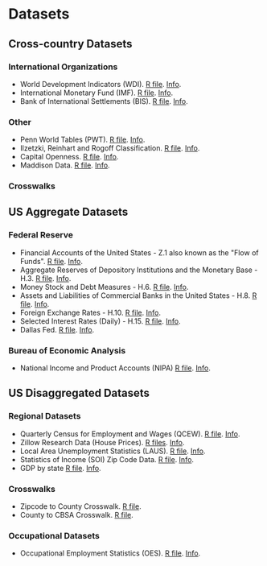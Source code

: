 # Datasets

## Cross-country Datasets

### International Organizations

* World Development Indicators (WDI). [R file](world-bank/wdi/wdi.R). [Info](http://databank.worldbank.org/data/reports.aspx?source=world-development-indicators).
* International Monetary Fund (IMF). [R file](imf/imf.R). [Info](http://www.imf.org/en/Data#data).
* Bank of International Settlements (BIS). [R file](bis/bis.R). [Info](https://www.bis.org/statistics/full_data_sets.htm).

### Other

* Penn World Tables (PWT). [R file](pwt/pwt.R). [Info](https://www.rug.nl/ggdc/productivity/pwt/).
* Ilzetzki, Reinhart and Rogoff Classification. [R file](bis/bis.R). [Info](http://www.carmenreinhart.com/data/browse-by-topic/topics/11/).
* Capital Openness. [R file](kaopen/kaopen.R). [Info](http://web.pdx.edu/~ito).
* Maddison Data. [R file](maddison/maddison.R). [Info](https://www.rug.nl/ggdc/historicaldevelopment/maddison/releases/maddison-project-database-2018).

### Crosswalks



## US Aggregate Datasets

### Federal Reserve

* Financial Accounts of the United States - Z.1 also known as the "Flow of Funds". [R file](frb/z1/z1.R). [Info](https://www.federalreserve.gov/releases/z1/).
* Aggregate Reserves of Depository Institutions and the Monetary Base - H.3. [R file](frb/h3/h3.R). [Info](https://www.federalreserve.gov/releases/h3/).
* Money Stock and Debt Measures - H.6. [R file](frb/h6/h6.R). [Info](https://www.federalreserve.gov/releases/h6/).
* Assets and Liabilities of Commercial Banks in the United States - H.8. [R file](frb/h8/h8.R). [Info](https://www.federalreserve.gov/releases/h8/).
* Foreign Exchange Rates - H.10. [R file](frb/h10/h10.R). [Info](https://www.federalreserve.gov/releases/h10/).
* Selected Interest Rates (Daily) - H.15. [R file](frb/h15/h15.R). [Info](https://www.federalreserve.gov/releases/h15/).
* Dallas Fed. [R file](frb/dallas/dallas.R). [Info](https://www.dallasfed.org/institute/houseprice#tab2).

### Bureau of Economic Analysis

* National Income and Product Accounts (NIPA) [R file](bea/nipa/nipa.R). [Info](https://www.bea.gov/iTable/index_nipa.cfm).

## US Disaggregated Datasets

### Regional Datasets

* Quarterly Census for Employment and Wages (QCEW). [R file](bls/qcew/qcew.R). [Info](https://www.bls.gov/cew/).
* Zillow Research Data (House Prices). [R files](zillow). [Info](https://www.zillow.com/research/data/).
* Local Area Unemployment Statistics (LAUS). [R file](bls/laus/laus.R). [Info](https://www.bls.gov/lau/).
* Statistics of Income (SOI) Zip Code Data. [R file](irs/soi/soi.R). [Info](http://www.nber.org/tax-stats/zipcode/).
* GDP by state [R file](bea/nipa/nipa.R). [Info](https://www.bea.gov/regional/downloadzip.cfm).

### Crosswalks

* Zipcode to County Crosswalk. [R file](crosswalk/zipcode.to.county.R).
* County to CBSA Crosswalk. [R file](crosswalk/county.to.cbsa.R).

### Occupational Datasets

* Occupational Employment Statistics (OES). [R file](bls/oes/oes.R). [Info](https://www.bls.gov/oes/).
